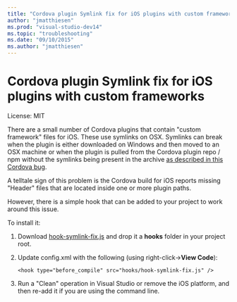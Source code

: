 ```yaml
---
title: "Cordova plugin Symlink fix for iOS plugins with custom frameworks"
author: "jmatthiesen"
ms.prod: "visual-studio-dev14"
ms.topic: "troubleshooting"
ms.date: "09/10/2015"
ms.author: "jmatthiesen"
---
```


# Cordova plugin Symlink fix for iOS plugins with custom frameworks

License: MIT

There are a small number of Cordova plugins that contain "custom framework" files for iOS. These use symlinks on OSX. Symlinks can break when the plugin is either downloaded on Windows and then moved to an OSX machine or when the plugin is pulled from the Cordova plugin repo / npm without the symlinks being present in the archive [as described in this Cordova bug](https://issues.apache.org/jira/browse/CB-6092). 

A telltale sign of this problem is the Cordova build for iOS reports missing "Header" files that are located inside one or more plugin paths.

However, there is a simple hook that can be added to your project to work around this issue.

To install it:

1. Download [hook-symlink-fix.js](https://github.com/Microsoft/cordova-docs/tree/master/articles/tips-and-workarounds/ios/ios-plugin-symlink-fix) and drop it a **hooks** folder in your project root.
2. Update config.xml with the following (using right-click->**View Code**):

   ```
   <hook type="before_compile" src="hooks/hook-symlink-fix.js" />
   ```

3. Run a "Clean" operation in Visual Studio or remove the iOS platform, and then re-add it if you are using the command line.

